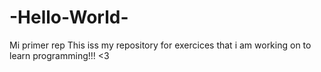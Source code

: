 # -Hello-World-
Mi primer rep 
This iss my repository for exercices that i am working on to learn programming!!! <3
